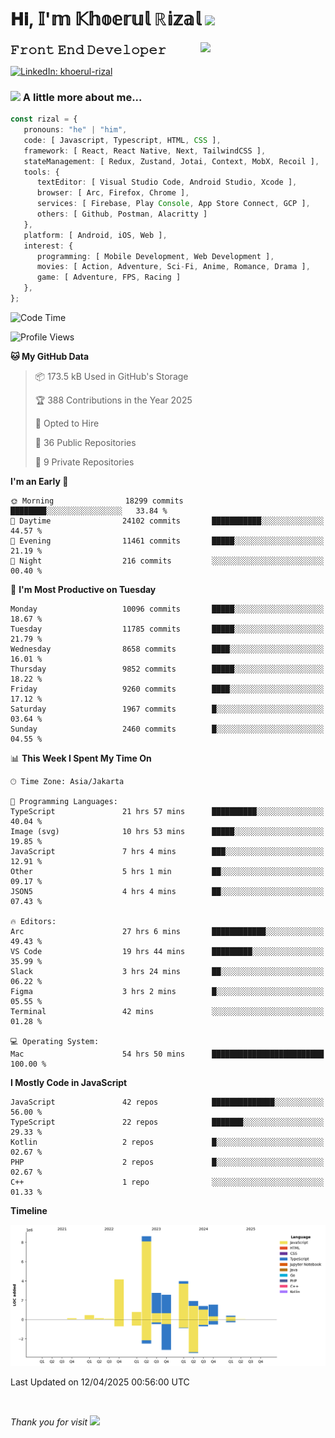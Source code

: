 <h1> 𝐇𝐢, 𝕀'𝕞 𝕂𝕙𝕠𝕖𝕣𝕦𝕝 ℝ𝕚𝕫𝕒𝕝 <img src="https://media.giphy.com/media/mGcNjsfWAjY5AEZNw6/giphy.gif" width="50"></h1>
<img align='right' src="https://media.giphy.com/media/v1.Y2lkPTc5MGI3NjExOWI2ajR2NGJubzBsZHFuaHMwajRrcDNsNXJwOG8yb3F0NjhkNXF4OSZlcD12MV9pbnRlcm5hbF9naWZfYnlfaWQmY3Q9cw/fkZukR450RQ1qnGaq9/giphy.gif" width="200">
<strong style="font-size:20px;">𝙵𝚛𝚘𝚗𝚝 𝙴𝚗𝚍 𝙳𝚎𝚟𝚎𝚕𝚘𝚙𝚎𝚛</strong>
</p></em>

[![LinkedIn: khoerul-rizal](https://img.shields.io/badge/khoerul--rizal-blue?style=flat-square&logo=Linkedin&logoColor=white&link=https://www.linkedin.com/in/khoerul-rizal/)](https://www.linkedin.com/in/khoerul-rizal/)

### <img src="https://media.giphy.com/media/VgCDAzcKvsR6OM0uWg/giphy.gif" width="50"> A little more about me...

```typescript
const rizal = {
   pronouns: "he" | "him",
   code: [ Javascript, Typescript, HTML, CSS ],
   framework: [ React, React Native, Next, TailwindCSS ],
   stateManagement: [ Redux, Zustand, Jotai, Context, MobX, Recoil ],
   tools: {
      textEditor: [ Visual Studio Code, Android Studio, Xcode ],
      browser: [ Arc, Firefox, Chrome ],
      services: [ Firebase, Play Console, App Store Connect, GCP ],
      others: [ Github, Postman, Alacritty ]
   },
   platform: [ Android, iOS, Web ],
   interest: {
      programming: [ Mobile Development, Web Development ],
      movies: [ Action, Adventure, Sci-Fi, Anime, Romance, Drama ],
      game: [ Adventure, FPS, Racing ]
   },
};
```

<!--START_SECTION:waka-->
![Code Time](http://img.shields.io/badge/Code%20Time-2%2C520%20hrs%2016%20mins-blue)

![Profile Views](http://img.shields.io/badge/Profile%20Views-13-blue)

**🐱 My GitHub Data** 

> 📦 173.5 kB Used in GitHub's Storage 
 > 
> 🏆 388 Contributions in the Year 2025
 > 
> 💼 Opted to Hire
 > 
> 📜 36 Public Repositories 
 > 
> 🔑 9 Private Repositories 
 > 
**I'm an Early 🐤** 

```text
🌞 Morning                18299 commits       ████████░░░░░░░░░░░░░░░░░   33.84 % 
🌆 Daytime                24102 commits       ███████████░░░░░░░░░░░░░░   44.57 % 
🌃 Evening                11461 commits       █████░░░░░░░░░░░░░░░░░░░░   21.19 % 
🌙 Night                  216 commits         ░░░░░░░░░░░░░░░░░░░░░░░░░   00.40 % 
```
📅 **I'm Most Productive on Tuesday** 

```text
Monday                   10096 commits       █████░░░░░░░░░░░░░░░░░░░░   18.67 % 
Tuesday                  11785 commits       █████░░░░░░░░░░░░░░░░░░░░   21.79 % 
Wednesday                8658 commits        ████░░░░░░░░░░░░░░░░░░░░░   16.01 % 
Thursday                 9852 commits        █████░░░░░░░░░░░░░░░░░░░░   18.22 % 
Friday                   9260 commits        ████░░░░░░░░░░░░░░░░░░░░░   17.12 % 
Saturday                 1967 commits        █░░░░░░░░░░░░░░░░░░░░░░░░   03.64 % 
Sunday                   2460 commits        █░░░░░░░░░░░░░░░░░░░░░░░░   04.55 % 
```


📊 **This Week I Spent My Time On** 

```text
🕑︎ Time Zone: Asia/Jakarta

💬 Programming Languages: 
TypeScript               21 hrs 57 mins      ██████████░░░░░░░░░░░░░░░   40.04 % 
Image (svg)              10 hrs 53 mins      █████░░░░░░░░░░░░░░░░░░░░   19.85 % 
JavaScript               7 hrs 4 mins        ███░░░░░░░░░░░░░░░░░░░░░░   12.91 % 
Other                    5 hrs 1 min         ██░░░░░░░░░░░░░░░░░░░░░░░   09.17 % 
JSON5                    4 hrs 4 mins        ██░░░░░░░░░░░░░░░░░░░░░░░   07.43 % 

🔥 Editors: 
Arc                      27 hrs 6 mins       ████████████░░░░░░░░░░░░░   49.43 % 
VS Code                  19 hrs 44 mins      █████████░░░░░░░░░░░░░░░░   35.99 % 
Slack                    3 hrs 24 mins       ██░░░░░░░░░░░░░░░░░░░░░░░   06.22 % 
Figma                    3 hrs 2 mins        █░░░░░░░░░░░░░░░░░░░░░░░░   05.55 % 
Terminal                 42 mins             ░░░░░░░░░░░░░░░░░░░░░░░░░   01.28 % 

💻 Operating System: 
Mac                      54 hrs 50 mins      █████████████████████████   100.00 % 
```

**I Mostly Code in JavaScript** 

```text
JavaScript               42 repos            ██████████████░░░░░░░░░░░   56.00 % 
TypeScript               22 repos            ███████░░░░░░░░░░░░░░░░░░   29.33 % 
Kotlin                   2 repos             █░░░░░░░░░░░░░░░░░░░░░░░░   02.67 % 
PHP                      2 repos             █░░░░░░░░░░░░░░░░░░░░░░░░   02.67 % 
C++                      1 repo              ░░░░░░░░░░░░░░░░░░░░░░░░░   01.33 % 
```



**Timeline**

![Lines of Code chart](https://raw.githubusercontent.com/khoerulrizal/khoerulrizal/main/assets/bar_graph.png)


 Last Updated on 12/04/2025 00:56:00 UTC
<!--END_SECTION:waka-->
</details>
<br/>

<em>Thank you for visit</em> <img src="https://media.giphy.com/media/v1.Y2lkPTc5MGI3NjExcHdvNm1qZWtjaGw0ZjdwM3Z3NnY2dHlueTVuODBta2FiY20wM2YybSZlcD12MV9pbnRlcm5hbF9naWZfYnlfaWQmY3Q9cw/tV25tpdKqdFa9x81k2/giphy.gif" width="40">
